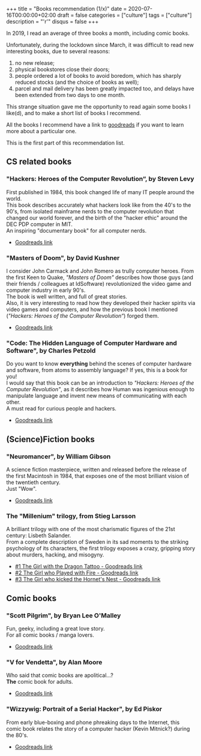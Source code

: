 +++
title = "Books recommendation (1/x)"
date = 2020-07-16T00:00:00+02:00
draft = false
categories = ["culture"]
tags = ["culture"]
description = "'r'"
disqus = false
+++

In 2019, I read an average of three books a month, including comic books.

Unfortunately, during the lockdown since March, it was difficult to read new interesting books, due to several reasons:  
1. no new release;
2. physical bookstores close their doors;
3. people ordered a lot of books to avoid boredom, which has sharply reduced stocks (and the choice of books as well);
4. parcel and mail delivery has been greatly impacted too, and delays have been extended from two days to one month.

This strange situation gave me the opportunity to read again some books I like(d), and to make a short list of books I recommend.

All the books I recommend have a link to [goodreads](https://www.goodreads.com) if you want to learn more about a particular one.

This is the first part of this recommendation list.

## CS related books

### "Hackers: Heroes of the Computer Revolution“, by Steven Levy

First published in 1984, this book changed life of many IT people around the world.  
This book describes accurately what hackers look like from the 40's to the 90's, from isolated mainframe nerds to the computer revolution that changed our world forever, and the birth of the "hacker ethic" around the DEC PDP computer in MIT.  
An inspiring "documentary book" for all computer nerds.

* [Goodreads link](https://www.goodreads.com/book/show/56829.Hackers)

### "Masters of Doom", by David Kushner

I consider John Carmack and John Romero as trully computer heroes.
From the first Keen to Quake, *"Masters of Doom"* describes how those guys (and their friends / colleagues at IdSoftware) revolutionized the video game and computer industry in early 90's.  
The book is well written, and full of great stories.  
Also, it is very interesting to read how they developed their hacker spirits via video games and computers, and how the previous book I mentioned (*"Hackers: Heroes of the Computer Revolution“*) forged them.

* [Goodreads link](https://www.goodreads.com/book/show/222146.Masters_of_Doom)

### "Code: The Hidden Language of Computer Hardware and Software", by Charles Petzold

Do you want to know **everything** behind the scenes of computer hardware and software, from atoms to assembly language?
If yes, this is a book for you!  
I would say that this book can be an introduction to *"Hackers: Heroes of the Computer Revolution"*, as it describes how Human was ingenious enough to manipulate language and invent new means of communicating with each other.  
A must read for curious people and hackers.

* [Goodreads link](https://www.goodreads.com/book/show/44882.Code)

## (Science)Fiction books

### "Neuromancer", by William Gibson

A science fiction masterpiece, written and released before the release of the first Macintosh in 1984, that exposes one of the most brilliant vision of the twentieth century.  
Just "Wow".

* [Goodreads link](https://www.goodreads.com/book/show/6088007-neuromancer)

### The "Millenium" trilogy, from Stieg Larsson

A brilliant trilogy with one of the most charismatic figures of the 21st century: Lisbeth Salander.  
From a complete description of Sweden in its sad moments to the striking psychology of its characters, the first trilogy exposes a crazy, gripping story about murders, hacking, and misogyny.

* [#1 The Girl with the Dragon Tattoo - Goodreads link](https://www.goodreads.com/book/show/2429135.The_Girl_with_the_Dragon_Tattoo)
* [#2 The Girl who Played with Fire - Goodreads link](https://www.goodreads.com/book/show/5060378-the-girl-who-played-with-fire)
* [#3 The Girl who kicked the Hornet's Nest - Goodreads link](https://www.goodreads.com/book/show/6892870-the-girl-who-kicked-the-hornet-s-nest)

## Comic books

### "Scott Pilgrim", by Bryan Lee O'Malley

Fun, geeky, including a great love story.  
For all comic books / manga lovers.

* [Goodreads link](https://www.goodreads.com/book/show/8697402-scott-pilgrim-the-complete-series)

### "V for Vendetta", by Alan Moore

Who said that comic books are apolitical...?  
**The** comic book for adults.

* [Goodreads link](https://www.goodreads.com/book/show/5805.V_for_Vendetta)

### "Wizzywig: Portrait of a Serial Hacker", by Ed Piskor

From early blue-boxing and phone phreaking days to the Internet, this comic book relates the story of a computer hacker (Kevin Mitnick?) during the 80's. 

* [Goodreads link](https://www.goodreads.com/book/show/13644998-wizzywig)
